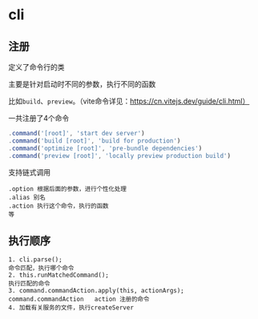 # cli

## 注册

定义了命令行的类

主要是针对启动时不同的参数，执行不同的函数

比如`build`、`preview`。（vite命令详见：https://cn.vitejs.dev/guide/cli.html）

一共注册了4个命令

```js
.command('[root]', 'start dev server')
.command('build [root]', 'build for production')
.command('optimize [root]', 'pre-bundle dependencies')
.command('preview [root]', 'locally preview production build')

```

支持链式调用

```
.option 根据后面的参数，进行个性化处理
.alias 别名
.action 执行这个命令，执行的函数
等
```

## 执行顺序

```
1. cli.parse();
命令匹配，执行哪个命令
2. this.runMatchedCommand();
执行匹配的命令
3. command.commandAction.apply(this, actionArgs);
command.commandAction   action 注册的命令
4. 加载有关服务的文件，执行createServer

```

